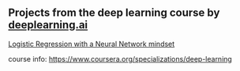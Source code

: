 ## Projects from the deep learning course by [deeplearning.ai](https://www.deeplearning.ai/)


[Logistic Regression with a Neural Network mindset](https://github.com/abfu/Deep-Learning/blob/master/Logistic%2BRegression%2Bwith%2Ba%2BNeural%2BNetwork%2Bmindset%2Bv5.ipynb)

course info: https://www.coursera.org/specializations/deep-learning
